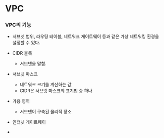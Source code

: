 # VPC

### VPC의 기능

- 서브넷 범위, 라우팅 테이블, 네트워크 게이트웨이 등과 같은 가상 네트워킹 환경을 설정할 수 있다. 

- CIDR 블록
  - 서브넷을 말함. 
- 서브넷 마스크
  - 네트워크 크기를 계산하는 값
  - CIDR은 서브넷 마스크의 표기법 중 하나
- 가용 영역
  - 서브넷이 구축된 물리적 장소
- 인터넷 게이트웨이
- 